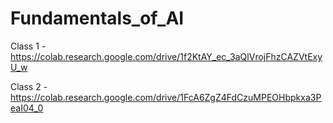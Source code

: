 # Fundamentals_of_AI

Class 1 - https://colab.research.google.com/drive/1f2KtAY_ec_3aQlVrojFhzCAZVtExyU_w

Class 2 - https://colab.research.google.com/drive/1FcA6ZgZ4FdCzuMPEOHbpkxa3PeaI04_0
